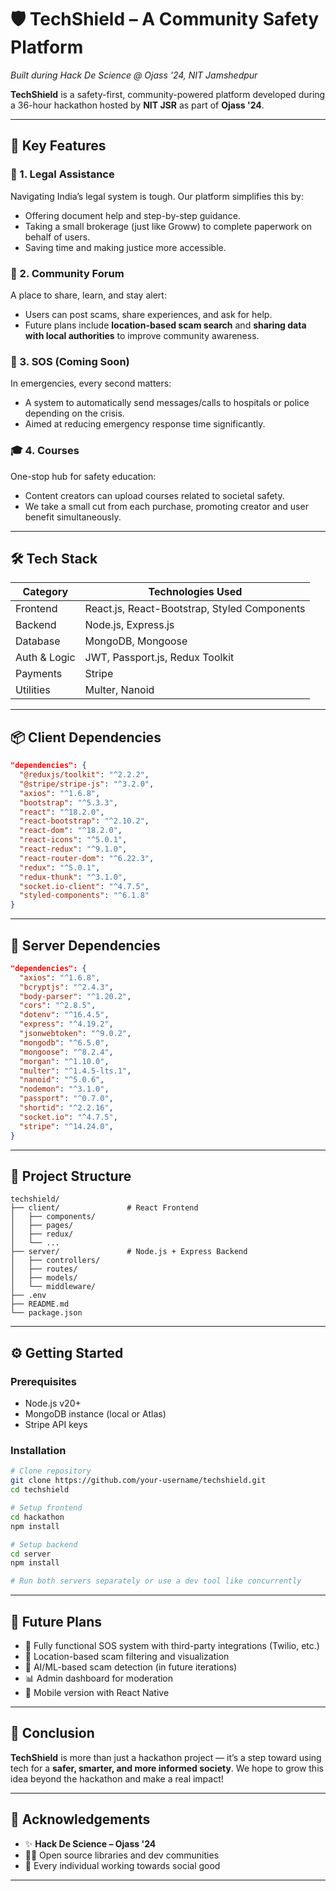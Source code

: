 

# 🛡️ TechShield – A Community Safety Platform

*Built during Hack De Science @ Ojass '24, NIT Jamshedpur*

**TechShield** is a safety-first, community-powered platform developed during a 36-hour hackathon hosted by **NIT JSR** as part of **Ojass '24**. 

---

## 🚀 Key Features

### 🧾 1. Legal Assistance

Navigating India’s legal system is tough. Our platform simplifies this by:

* Offering document help and step-by-step guidance.
* Taking a small brokerage (just like Groww) to complete paperwork on behalf of users.
* Saving time and making justice more accessible.

### 💬 2. Community Forum

A place to share, learn, and stay alert:

* Users can post scams, share experiences, and ask for help.
* Future plans include **location-based scam search** and **sharing data with local authorities** to improve community awareness.

### 🚨 3. SOS (Coming Soon)

In emergencies, every second matters:

* A system to automatically send messages/calls to hospitals or police depending on the crisis.
* Aimed at reducing emergency response time significantly.

### 🎓 4. Courses

One-stop hub for safety education:

* Content creators can upload courses related to societal safety.
* We take a small cut from each purchase, promoting creator and user benefit simultaneously.

---

## 🛠️ Tech Stack

| Category     | Technologies Used                                  |
| ------------ | -------------------------------------------------- |
| Frontend     | React.js, React-Bootstrap, Styled Components       |
| Backend      | Node.js, Express.js                                |
| Database     | MongoDB, Mongoose                                  |
| Auth & Logic | JWT, Passport.js, Redux Toolkit |
| Payments     | Stripe                                             |
| Utilities    | Multer, Nanoid                |



---

## 📦 Client Dependencies

```json
"dependencies": {
  "@reduxjs/toolkit": "^2.2.2",
  "@stripe/stripe-js": "^3.2.0",
  "axios": "^1.6.8",
  "bootstrap": "^5.3.3",
  "react": "^18.2.0",
  "react-bootstrap": "^2.10.2",
  "react-dom": "^18.2.0",
  "react-icons": "^5.0.1",
  "react-redux": "^9.1.0",
  "react-router-dom": "^6.22.3",
  "redux": "^5.0.1",
  "redux-thunk": "^3.1.0",
  "socket.io-client": "^4.7.5",
  "styled-components": "^6.1.8"
}
```

---

## 🧱 Server Dependencies

```json
"dependencies": {
  "axios": "^1.6.8",
  "bcryptjs": "^2.4.3",
  "body-parser": "^1.20.2",
  "cors": "^2.8.5",
  "dotenv": "^16.4.5",
  "express": "^4.19.2",
  "jsonwebtoken": "^9.0.2",
  "mongodb": "^6.5.0",
  "mongoose": "^8.2.4",
  "morgan": "^1.10.0",
  "multer": "^1.4.5-lts.1",
  "nanoid": "^5.0.6",
  "nodemon": "^3.1.0",
  "passport": "^0.7.0",
  "shortid": "^2.2.16",
  "socket.io": "^4.7.5",
  "stripe": "^14.24.0",
}
```

---

## 📁 Project Structure

```
techshield/
├── client/               # React Frontend
│   ├── components/
│   ├── pages/
│   ├── redux/
│   └── ...
├── server/               # Node.js + Express Backend
│   ├── controllers/
│   ├── routes/
│   ├── models/
│   └── middleware/
├── .env
├── README.md
└── package.json
```

---

## ⚙️ Getting Started

### Prerequisites

* Node.js v20+
* MongoDB instance (local or Atlas)
* Stripe API keys

### Installation

```bash
# Clone repository
git clone https://github.com/your-username/techshield.git
cd techshield

# Setup frontend
cd hackathon
npm install

# Setup backend
cd server
npm install

# Run both servers separately or use a dev tool like concurrently
```

---

## 🧩 Future Plans

* 🔔 Fully functional SOS system with third-party integrations (Twilio, etc.)
* 📍 Location-based scam filtering and visualization
* 🧠 AI/ML-based scam detection (in future iterations)
* 📊 Admin dashboard for moderation
* 📱 Mobile version with React Native

---

## 🏁 Conclusion

**TechShield** is more than just a hackathon project — it’s a step toward using tech for a **safer, smarter, and more informed society**. We hope to grow this idea beyond the hackathon and make a real impact!

---

## 🙏 Acknowledgements

* ✨ **Hack De Science – Ojass '24**
* 👨‍💻 Open source libraries and dev communities
* 💪 Every individual working towards social good

---


